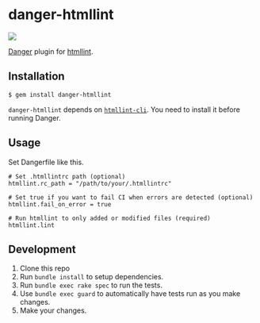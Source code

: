 # danger-htmllint
[![](https://github.com/konifar/danger-htmllint/workflows/CI/badge.svg)](https://github.com/konifar/danger-htmllint/actions)

[Danger](http://danger.systems/ruby/) plugin for [htmllint](http://htmllint.github.io/).

## Installation

    $ gem install danger-htmllint
    
`danger-htmllint` depends on [`htmllint-cli`]((https://github.com/htmllint/htmllint-cli)). You need to install it before running Danger.

## Usage

Set Dangerfile like this.

```
# Set .htmllintrc path (optional)
htmllint.rc_path = "/path/to/your/.htmllintrc"

# Set true if you want to fail CI when errors are detected (optional)
htmllint.fail_on_error = true

# Run htmllint to only added or modified files (required)
htmllint.lint
```

## Development

1. Clone this repo
2. Run `bundle install` to setup dependencies.
3. Run `bundle exec rake spec` to run the tests.
4. Use `bundle exec guard` to automatically have tests run as you make changes.
5. Make your changes.
